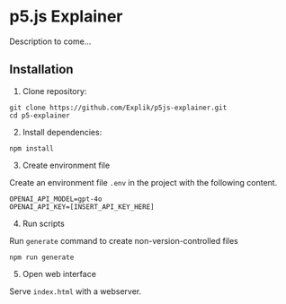 # p5.js Explainer
Description to come...

## Installation
1. Clone repository:
```
git clone https://github.com/Explik/p5js-explainer.git
cd p5-explainer
```

2. Install dependencies: 

```
npm install
```

3. Create environment file

Create an environment file `.env` in the project with the following content. 
```
OPENAI_API_MODEL=gpt-4o
OPENAI_API_KEY=[INSERT_API_KEY_HERE]
```

4. Run scripts

Run `generate` command to create non-version-controlled files 
```
npm run generate
```

5. Open web interface

Serve `index.html` with a webserver. 
